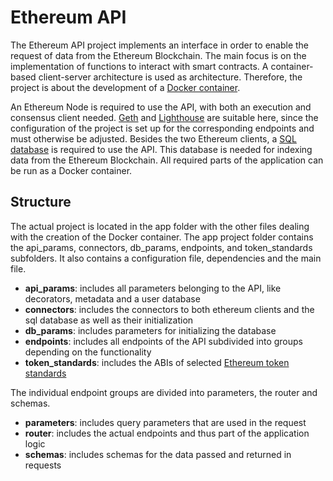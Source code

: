 # Ethereum API

The Ethereum API project implements an interface in order to enable the request of data from the Ethereum Blockchain. The main focus is on the implementation of functions to interact with smart contracts. A container-based client-server architecture is used as architecture. Therefore, the project is about the development of a [Docker container](https://hub.docker.com/repository/docker/fabian253/ethereum_api/general).

An Ethereum Node is required to use the API, with both an execution and consensus client needed. [Geth](https://geth.ethereum.org) and [Lighthouse](https://lighthouse.sigmaprime.io) are suitable here, since the configuration of the project is set up for the corresponding endpoints and must otherwise be adjusted. Besides the two Ethereum clients, a [SQL database](https://www.mysql.com/de/) is required to use the API. This database is needed for indexing data from the Ethereum Blockchain. All required parts of the application can be run as a Docker container.

## Structure

The actual project is located in the app folder with the other files dealing with the creation of the Docker container. The app project folder contains the api_params, connectors, db_params, endpoints, and token_standards subfolders. It also contains a configuration file, dependencies and the main file. 

- **api_params**: includes all parameters belonging to the API, like decorators, metadata and a user database
- **connectors**: includes the connectors to both ethereum clients and the sql database as well as their initialization
- **db_params**: includes parameters for initializing the database
- **endpoints**: includes all endpoints of the API subdivided into groups depending on the functionality
- **token_standards**: includes the ABIs of selected [Ethereum token standards](https://eips.ethereum.org/erc)

The individual endpoint groups are divided into parameters, the router and schemas.

- **parameters**: includes query parameters that are used in the request
- **router**: includes the actual endpoints and thus part of the application logic
- **schemas**: includes schemas for the data passed and returned in requests

